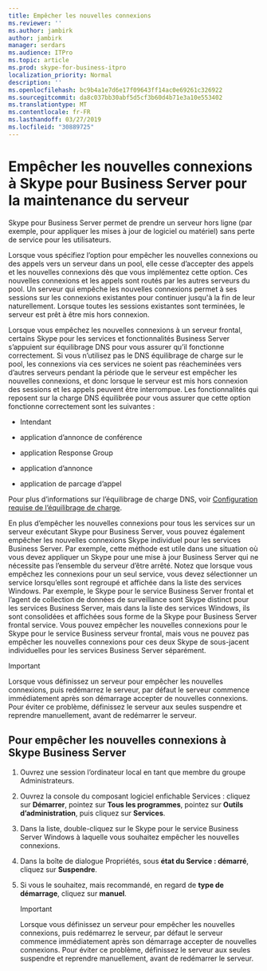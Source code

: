 ```yaml
---
title: Empêcher les nouvelles connexions
ms.reviewer: ''
ms.author: jambirk
author: jambirk
manager: serdars
ms.audience: ITPro
ms.topic: article
ms.prod: skype-for-business-itpro
localization_priority: Normal
description: ''
ms.openlocfilehash: bc9b4a1e7d6e17f09643ff14ac0e69261c326922
ms.sourcegitcommit: da8c037bb30abf5d5cf3b60d4b71e3a10e553402
ms.translationtype: MT
ms.contentlocale: fr-FR
ms.lasthandoff: 03/27/2019
ms.locfileid: "30889725"
---
```

# <a name="preventing-new-connections-to-skype-for-business-server-for-server-maintenance"></a>Empêcher les nouvelles connexions à Skype pour Business Server pour la maintenance du serveur


Skype pour Business Server permet de prendre un serveur hors ligne (par exemple, pour appliquer les mises à jour de logiciel ou matériel) sans perte de service pour les utilisateurs.

Lorsque vous spécifiez l’option pour empêcher les nouvelles connexions ou des appels vers un serveur dans un pool, elle cesse d’accepter des appels et les nouvelles connexions dès que vous implémentez cette option. Ces nouvelles connexions et les appels sont routés par les autres serveurs du pool. Un serveur qui empêche les nouvelles connexions permet à ses sessions sur les connexions existantes pour continuer jusqu'à la fin de leur naturellement. Lorsque toutes les sessions existantes sont terminées, le serveur est prêt à être mis hors connexion.

Lorsque vous empêchez les nouvelles connexions à un serveur frontal, certains Skype pour les services et fonctionnalités Business Server s’appuient sur équilibrage DNS pour vous assurer qu’il fonctionne correctement. Si vous n’utilisez pas le DNS équilibrage de charge sur le pool, les connexions via ces services ne soient pas réacheminées vers d’autres serveurs pendant la période que le serveur est empêcher les nouvelles connexions, et donc lorsque le serveur est mis hors connexion des sessions et les appels peuvent être interrompue. Les fonctionnalités qui reposent sur la charge DNS équilibrée pour vous assurer que cette option fonctionne correctement sont les suivantes :

  - Intendant

  - application d’annonce de conférence

  - application Response Group

  - application d’annonce

  - application de parcage d’appel

Pour plus d’informations sur l’équilibrage de charge DNS, voir [Configuration requise de l’équilibrage de charge](../../plan-your-deployment/network-requirements/load-balancing.md).

En plus d’empêcher les nouvelles connexions pour tous les services sur un serveur exécutant Skype pour Business Server, vous pouvez également empêcher les nouvelles connexions Skype individuel pour les services Business Server. Par exemple, cette méthode est utile dans une situation où vous devez appliquer un Skype pour une mise à jour Business Server qui ne nécessite pas l’ensemble du serveur d’être arrêté. Notez que lorsque vous empêchez les connexions pour un seul service, vous devez sélectionner un service lorsqu’elles sont regroupé et affichée dans la liste des services Windows. Par exemple, le Skype pour le service Business Server frontal et l’agent de collection de données de surveillance sont Skype distinct pour les services Business Server, mais dans la liste des services Windows, ils sont consolidées et affichées sous forme de la Skype pour Business Server frontal service. Vous pouvez empêcher les nouvelles connexions pour le Skype pour le service Business serveur frontal, mais vous ne pouvez pas empêcher les nouvelles connexions pour ces deux Skype de sous-jacent individuelles pour les services Business Server séparément.

> [!IMPORTANT]
> Lorsque vous définissez un serveur pour empêcher les nouvelles connexions, puis redémarrez le serveur, par défaut le serveur commence immédiatement après son démarrage accepter de nouvelles connexions. Pour éviter ce problème, définissez le serveur aux seules suspendre et reprendre manuellement, avant de redémarrer le serveur.

## <a name="to-prevent-new-connections-to-skype-for-business-server"></a>Pour empêcher les nouvelles connexions à Skype Business Server

1.  Ouvrez une session l’ordinateur local en tant que membre du groupe Administrateurs.

2.  Ouvrez la console du composant logiciel enfichable Services : cliquez sur **Démarrer**, pointez sur **Tous les programmes**, pointez sur **Outils d’administration**, puis cliquez sur **Services**.

3.  Dans la liste, double-cliquez sur le Skype pour le service Business Server Windows à laquelle vous souhaitez empêcher les nouvelles connexions.

4.  Dans la boîte de dialogue Propriétés, sous **état du Service : démarré**, cliquez sur **Suspendre**.

5.  Si vous le souhaitez, mais recommandé, en regard de **type de démarrage**, cliquez sur **manuel**.
    
    > [!IMPORTANT]
    > Lorsque vous définissez un serveur pour empêcher les nouvelles connexions, puis redémarrez le serveur, par défaut le serveur commence immédiatement après son démarrage accepter de nouvelles connexions. Pour éviter ce problème, définissez le serveur aux seules suspendre et reprendre manuellement, avant de redémarrer le serveur.
